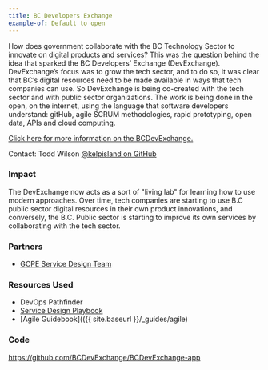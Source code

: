 ```yaml
---
title: BC Developers Exchange
example-of: Default to open
---
```


How does government collaborate with the BC Technology Sector to innovate on digital products and services? This was the question behind the idea that sparked the BC Developers’ Exchange (DevExchange). DevExchange’s focus was to grow the tech sector, and to do so, it was clear that BC’s digital resources need to be made available in ways that tech companies can use. So DevExchange is being co-created with the tech sector and with public sector organizations. The work is being done in the open, on the internet, using the language that software developers understand: gitHub, agile SCRUM methodologies, rapid prototyping, open data, APIs and cloud computing.  

[Click here for more information on the BCDevExchange.](https://bcdevexchange.org/)

Contact: Todd Wilson [@kelpisland on GitHub](https://github.com/kelpisland)

### Impact

The DevExchange now acts as a sort of "living lab" for learning how to use modern approaches. Over time, tech companies are starting to use B.C public sector digital resources in their own product innovations, and conversely, the B.C. Public sector is starting to improve its own services by collaborating with the tech sector.

### Partners

* [GCPE Service Design Team](https://www2.gov.bc.ca/gov/content/governments/services-for-government/service-experience-digital-delivery/service-design)

### Resources Used

* DevOps Pathfinder
* [Service Design Playbook](https://www2.gov.bc.ca/assets/gov/british-columbians-our-governments/services-policies-for-government/service-experience-digital-delivery/service-design-playbook-beta.pdf)
* [Agile Guidebook](({{ site.baseurl }}/_guides/agile)

### Code

<https://github.com/BCDevExchange/BCDevExchange-app>
